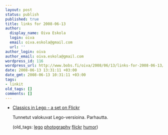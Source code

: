 ```yaml
---
layout: post
status: publish
published: true
title: links for 2008-06-13
author:
  display_name: Oiva Eskola
  login: oiva
  email: oiva.eskola@gmail.com
  url: ''
author_login: oiva
author_email: oiva.eskola@gmail.com
wordpress_id: 116
wordpress_url: http://www.bobs.fi/oiva/2008/06/13/links-for-2008-06-13/
date: 2008-06-13 13:31:11 +03:00
date_gmt: 2008-06-13 10:31:11 +03:00
tags:
- linkit
old_tags: []
comments: []
---
```

<ul class="delicious">
<li>
<div class="delicious-link"><a href="http://www.flickr.com/photos/balakov/sets/72157602602191858/">Classics in Lego - a set on Flickr</a></div></p>
<div class="delicious-extended">Tunnetut valokuvat Lego-versioina. Parhautta.</div></p>
<div class="delicious-tags">(old_tags: <a href="http://del.icio.us/oiva/lego">lego</a> <a href="http://del.icio.us/oiva/photography">photography</a> <a href="http://del.icio.us/oiva/flickr">flickr</a> <a href="http://del.icio.us/oiva/humor">humor</a>)</div><br />
	</li>
</ul>
